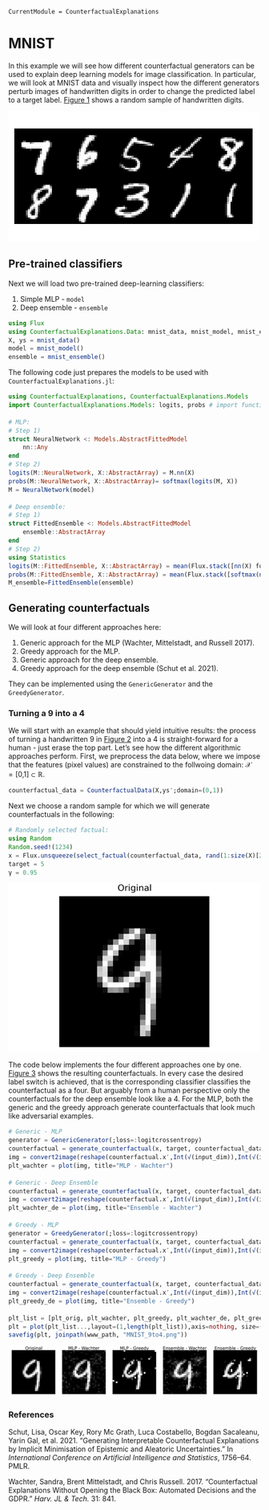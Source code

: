 ``` @meta
CurrentModule = CounterfactualExplanations 
```

# MNIST

In this example we will see how different counterfactual generators can be used to explain deep learning models for image classification. In particular, we will look at MNIST data and visually inspect how the different generators perturb images of handwritten digits in order to change the predicted label to a target label. [Figure 1](#fig-samples) shows a random sample of handwritten digits.

![Figure 1: A few random handwritten digits.](www/mnist_samples.png)

## Pre-trained classifiers

Next we will load two pre-trained deep-learning classifiers:

1.  Simple MLP - `model`
2.  Deep ensemble - `ensemble`

``` julia
using Flux
using CounterfactualExplanations.Data: mnist_data, mnist_model, mnist_ensemble
X, ys = mnist_data()
model = mnist_model()
ensemble = mnist_ensemble()
```

The following code just prepares the models to be used with `CounterfactualExplanations.jl`:

``` julia
using CounterfactualExplanations, CounterfactualExplanations.Models
import CounterfactualExplanations.Models: logits, probs # import functions in order to extend

# MLP:
# Step 1)
struct NeuralNetwork <: Models.AbstractFittedModel
    nn::Any
end
# Step 2)
logits(M::NeuralNetwork, X::AbstractArray) = M.nn(X)
probs(M::NeuralNetwork, X::AbstractArray)= softmax(logits(M, X))
M = NeuralNetwork(model)

# Deep ensemble:
# Step 1)
struct FittedEnsemble <: Models.AbstractFittedModel
    ensemble::AbstractArray
end
# Step 2)
using Statistics
logits(M::FittedEnsemble, X::AbstractArray) = mean(Flux.stack([nn(X) for nn in M.ensemble],3), dims=3)
probs(M::FittedEnsemble, X::AbstractArray) = mean(Flux.stack([softmax(nn(X)) for nn in M.ensemble],3),dims=3)
M_ensemble=FittedEnsemble(ensemble)
```

## Generating counterfactuals

We will look at four different approaches here:

1.  Generic approach for the MLP (Wachter, Mittelstadt, and Russell 2017).
2.  Greedy approach for the MLP.
3.  Generic approach for the deep ensemble.
4.  Greedy approach for the deep ensemble (Schut et al. 2021).

They can be implemented using the `GenericGenerator` and the `GreedyGenerator`.

### Turning a 9 into a 4

We will start with an example that should yield intuitive results: the process of turning a handwritten 9 in [Figure 2](#fig-nine) into a 4 is straight-forward for a human - just erase the top part. Let’s see how the different algorithmic approaches perform. First, we preprocess the data below, where we impose that the features (pixel values) are constrained to the follwoing domain: 𝒳 = \[0,1\] ⊂ ℝ.

``` julia
counterfactual_data = CounterfactualData(X,ys';domain=(0,1))
```

Next we choose a random sample for which we will generate counterfactuals in the following:

``` julia
# Randomly selected factual:
using Random
Random.seed!(1234)
x = Flux.unsqueeze(select_factual(counterfactual_data, rand(1:size(X)[2])),2)
target = 5
γ = 0.95
```

![Figure 2: A random handwritten 9.](www/mnist_original.png)

The code below implements the four different approaches one by one. [Figure 3](#fig-example) shows the resulting counterfactuals. In every case the desired label switch is achieved, that is the corresponding classifier classifies the counterfactual as a four. But arguably from a human perspective only the counterfactuals for the deep ensemble look like a 4. For the MLP, both the generic and the greedy approach generate counterfactuals that look much like adversarial examples.

``` julia
# Generic - MLP
generator = GenericGenerator(;loss=:logitcrossentropy)
counterfactual = generate_counterfactual(x, target, counterfactual_data, M, generator; γ=γ)
img = convert2image(reshape(counterfactual.x′,Int(√(input_dim)),Int(√(input_dim))))
plt_wachter = plot(img, title="MLP - Wachter")

# Generic - Deep Ensemble
counterfactual = generate_counterfactual(x, target, counterfactual_data, M_ensemble, generator; γ=γ)
img = convert2image(reshape(counterfactual.x′,Int(√(input_dim)),Int(√(input_dim))))
plt_wachter_de = plot(img, title="Ensemble - Wachter")

# Greedy - MLP
generator = GreedyGenerator(;loss=:logitcrossentropy)
counterfactual = generate_counterfactual(x, target, counterfactual_data, M, generator; γ=γ)
img = convert2image(reshape(counterfactual.x′,Int(√(input_dim)),Int(√(input_dim))))
plt_greedy = plot(img, title="MLP - Greedy")

# Greedy - Deep Ensemble
counterfactual = generate_counterfactual(x, target, counterfactual_data, M_ensemble, generator; γ=γ)
img = convert2image(reshape(counterfactual.x′,Int(√(input_dim)),Int(√(input_dim))))
plt_greedy_de = plot(img, title="Ensemble - Greedy")

plt_list = [plt_orig, plt_wachter, plt_greedy, plt_wachter_de, plt_greedy_de]
plt = plot(plt_list...,layout=(1,length(plt_list)),axis=nothing, size=(1200,240))
savefig(plt, joinpath(www_path, "MNIST_9to4.png"))
```

![Figure 3: Counterfactual explanations for MNIST data: turning a 9 into a 4](www/MNIST_9to4.png)

### References

Schut, Lisa, Oscar Key, Rory Mc Grath, Luca Costabello, Bogdan Sacaleanu, Yarin Gal, et al. 2021. “Generating Interpretable Counterfactual Explanations by Implicit Minimisation of Epistemic and Aleatoric Uncertainties.” In *International Conference on Artificial Intelligence and Statistics*, 1756–64. PMLR.

Wachter, Sandra, Brent Mittelstadt, and Chris Russell. 2017. “Counterfactual Explanations Without Opening the Black Box: Automated Decisions and the GDPR.” *Harv. JL & Tech.* 31: 841.

